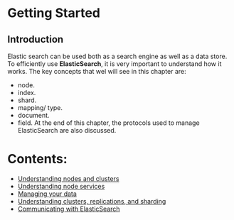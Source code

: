 # Getting Started

## Introduction
Elastic search can be used both as a search engine as well as a data store. To efficiently use **ElasticSearch**, it
 is very important to understand how it works. The key concepts that wel will
 see in this chapter are:
 - node.
 - index.
 - shard.
 - mapping/ type.
 - document.
 - field.
At the end of this chapter, the protocols used to manage ElasticSearch are also discussed.

# Contents:
- [Understanding nodes and clusters](./understanding-the-nodes-and-clusters.md)
- [Understanding node services](./understanding-node-services.md)
- [Managing your data](./managing-your-data.md)
- [Understanding clusters, replications, and sharding](./understanding-clusters-replication-and-sharding.md)
- [Communicating with ElasticSearch](./communicating-with-elasticsearch..md)


